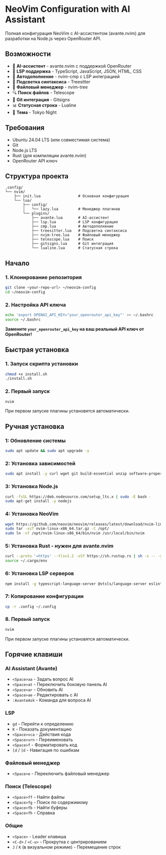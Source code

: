 # NeoVim Configuration with AI Assistant

Полная конфигурация NeoVim с AI-ассистентом (avante.nvim) для разработки на Node.js через OpenRouter API.


## Возможности

- 🤖 **AI-ассистент** - avante.nvim с поддержкой OpenRouter
- 🔧 **LSP поддержка** - TypeScript, JavaScript, JSON, HTML, CSS
- 📝 **Автодополнение** - nvim-cmp с LSP интеграцией
- 🌳 **Подсветка синтаксиса** - Treesitter
- 📁 **Файловый менеджер** - nvim-tree
- 🔍 **Поиск файлов** - Telescope
- 🔀 **Git интеграция** - Gitsigns
- 📊 **Статусная строка** - Lualine
- 🎨 **Тема** - Tokyo Night


## Требования

- Ubuntu 24.04 LTS (или совместимая система)
- Git
- Node.js LTS
- Rust (для компиляции avante.nvim)
- OpenRouter API ключ


## Структура проекта

```
.config/
└── nvim/
    ├── init.lua                 # Основная конфигурация
    └── lua/
        ├── config/
        │   └── lazy.lua         # Менеджер плагинов
        └── plugins/
            ├── avante.lua       # AI-ассистент
            ├── lsp.lua          # LSP конфигурация
            ├── cmp.lua          # Автодополнение
            ├── treesitter.lua   # Подсветка синтаксиса
            ├── nvim-tree.lua    # Файловый менеджер
            ├── telescope.lua    # Поиск
            ├── gitsigns.lua     # Git интеграция
            └── lualine.lua      # Статусная строка
```


## Начало

### 1. Клонирование репозитория

```bash
git clone <your-repo-url> ~/neovim-config
cd ~/neovim-config
```

### 2. Настройка API ключа

```bash
echo 'export OPENAI_API_KEY="your_openrouter_api_key"' >> ~/.bashrc
source ~/.bashrc
```
**Замените `your_openrouter_api_key` на ваш реальный API ключ от OpenRouter!**


## Быстрая установка

### 1. Запуск скрипта установки

```bash
chmod +x install.sh
./install.sh
```

### 2. Первый запуск

```bash
nvim
```
При первом запуске плагины установятся автоматически.


## Ручная установка

### 1: Обновление системы

```bash
sudo apt update && sudo apt upgrade -y
```

### 2: Установка зависимостей

```bash
sudo apt install -y curl wget git build-essential unzip software-properties-common
```

### 3: Установка Node.js

```bash
curl -fsSL https://deb.nodesource.com/setup_lts.x | sudo -E bash -
sudo apt-get install -y nodejs
```

### 4: Установка NeoVim

```bash
wget https://github.com/neovim/neovim/releases/latest/download/nvim-linux-x86_64.tar.gz
sudo tar -xzf nvim-linux-x86_64.tar.gz -C /opt/
sudo ln -sf /opt/nvim-linux-x86_64/bin/nvim /usr/local/bin/nvim
```

### 5: Установка Rust - нужен для avante.nvim

```bash
curl --proto '=https' --tlsv1.2 -sSf https://sh.rustup.rs | sh -s -- -y
source ~/.cargo/env
```

### 6: Установка LSP серверов

```bash
npm install -g typescript-language-server @vtsls/language-server eslint_d prettier
```

### 7: Копирование конфигурации

```bash
cp -r .config ~/.config
```

### 8. Первый запуск

```bash
nvim
```
При первом запуске плагины установятся автоматически.


## Горячие клавиши

### AI Assistant (Avante)
- `<Space>aa` - Задать вопрос AI
- `<Space>at` - Переключить боковую панель AI
- `<Space>ar` - Обновить AI
- `<Space>ae` - Редактировать с AI
- `:AvanteAsk` - Команда для вопроса AI

### LSP
- `gd` - Перейти к определению
- `K` - Показать документацию
- `<Space>vca` - Действия кода
- `<Space>vrn` - Переименовать
- `<Space>f` - Форматировать код
- `[d` / `]d` - Навигация по ошибкам

### Файловый менеджер
- `<Space>e` - Переключить файловый менеджер

### Поиск (Telescope)
- `<Space>ff` - Найти файлы
- `<Space>fg` - Поиск по содержимому
- `<Space>fb` - Найти буферы
- `<Space>fh` - Справка

### Общие
- `<Space>` - Leader клавиша
- `<C-d>` / `<C-u>` - Прокрутка с центрированием
- `J` / `K` (в визуальном режиме) - Перемещение строк


